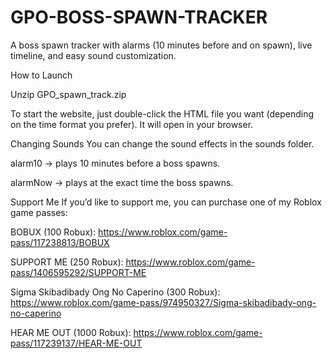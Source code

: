 # GPO-BOSS-SPAWN-TRACKER
A boss spawn tracker with alarms (10 minutes before and on spawn), live timeline, and easy sound customization.


How to Launch

Unzip GPO_spawn_track.zip

To start the website, just double-click the HTML file you want (depending on the time format you prefer). It will open in your browser.

Changing Sounds
You can change the sound effects in the sounds folder.

alarm10 → plays 10 minutes before a boss spawns.

alarmNow → plays at the exact time the boss spawns.

Support Me
If you’d like to support me, you can purchase one of my Roblox game passes:

BOBUX (100 Robux): https://www.roblox.com/game-pass/117238813/BOBUX

SUPPORT ME (250 Robux): https://www.roblox.com/game-pass/1406595292/SUPPORT-ME

Sigma Skibadibady Ong No Caperino (300 Robux): https://www.roblox.com/game-pass/974950327/Sigma-skibadibady-ong-no-caperino

HEAR ME OUT (1000 Robux): https://www.roblox.com/game-pass/117239137/HEAR-ME-OUT

